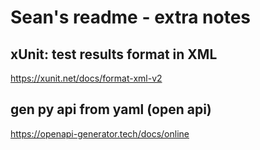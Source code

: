 # Sean's readme - extra notes

## xUnit: test results format in XML

https://xunit.net/docs/format-xml-v2

## gen py api from yaml (open api)

https://openapi-generator.tech/docs/online
